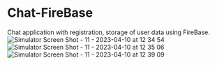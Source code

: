 # Chat-FireBase
Chat application with registration, storage of user data using FireBase.
![Simulator Screen Shot - 11 - 2023-04-10 at 12 34 54](https://user-images.githubusercontent.com/61159577/230876653-d2ff0758-053b-4042-92fa-a41273735a7c.png)
![Simulator Screen Shot - 11 - 2023-04-10 at 12 35 06](https://user-images.githubusercontent.com/61159577/230876662-ba6948ea-f0d8-4bcc-9f0a-097d675fad56.png)
![Simulator Screen Shot - 11 - 2023-04-10 at 12 39 09](https://user-images.githubusercontent.com/61159577/230876677-59425921-36e0-44d3-a999-a0d592dec6e6.png)
